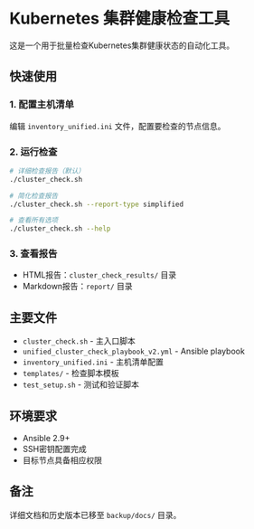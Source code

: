 # Kubernetes 集群健康检查工具

这是一个用于批量检查Kubernetes集群健康状态的自动化工具。

## 快速使用

### 1. 配置主机清单

编辑 `inventory_unified.ini` 文件，配置要检查的节点信息。

### 2. 运行检查

```bash
# 详细检查报告（默认）
./cluster_check.sh

# 简化检查报告
./cluster_check.sh --report-type simplified

# 查看所有选项
./cluster_check.sh --help
```

### 3. 查看报告

- HTML报告：`cluster_check_results/` 目录
- Markdown报告：`report/` 目录

## 主要文件

- `cluster_check.sh` - 主入口脚本
- `unified_cluster_check_playbook_v2.yml` - Ansible playbook
- `inventory_unified.ini` - 主机清单配置
- `templates/` - 检查脚本模板
- `test_setup.sh` - 测试和验证脚本

## 环境要求

- Ansible 2.9+
- SSH密钥配置完成
- 目标节点具备相应权限

## 备注

详细文档和历史版本已移至 `backup/docs/` 目录。
